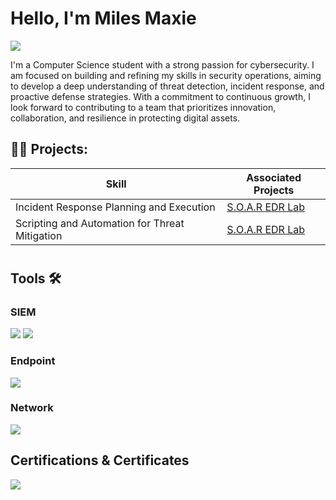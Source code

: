 # Hello, I'm Miles Maxie
<a href="https://www.linkedin.com/in/miles-maxie-84b313299/"><img src="https://img.shields.io/badge/-LinkedIn-0072b1?&style=for-the-badge&logo=linkedin&logoColor=white" /></a>


I'm a Computer Science student with a strong passion for cybersecurity. I am focused on building and refining my skills in security operations, aiming to develop a deep understanding of threat detection, incident response, and proactive defense strategies. With a commitment to continuous growth, I look forward to contributing to a team that prioritizes innovation, collaboration, and resilience in protecting digital assets.

 



<h2>👨‍💻 Projects:</h2>

| Skill                                      |    Associated Projects    |
|-----------------------------------------------|----------------------------|
| Incident Response Planning and Execution   | [S.O.A.R EDR Lab]()           |
| Scripting and Automation for Threat Mitigation | [S.O.A.R EDR Lab]()                              |
#


## Tools 🛠️
 

### SIEM
<div>
    <img src="https://img.shields.io/badge/-Splunk-000000?&style=for-the-badge&logo=Splunk&logoColor=white" />
   <img src="https://img.shields.io/badge/-Microsoft_Sentinel-0078D4?&style=for-the-badge&logo=Windows&logoColor=white" />

</div>

### Endpoint
<div>
    <img src="https://img.shields.io/badge/-Microsoft_Defender_for_Endpoint-00A4EF?&style=for-the-badge&logo=Microsoft&logoColor=white" />
</div>

### Network
<div>
    <img src="https://img.shields.io/badge/-Wireshark-1679A7?&style=for-the-badge&logo=Wireshark&logoColor=white" />
</div>

## Certifications & Certificates

<div>
<img src="https://img.shields.io/badge/-Security%2B-FF0000?&style=for-the-badge&logo=CompTIA&logoColor=white" />

</div>
